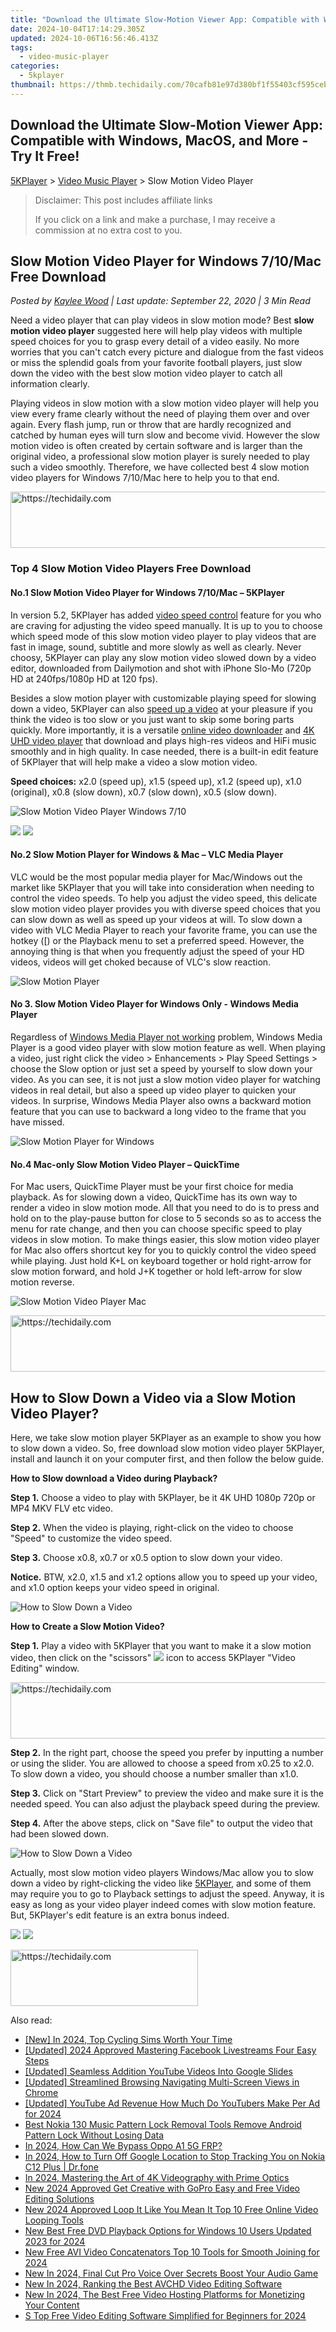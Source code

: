 ```yaml
---
title: "Download the Ultimate Slow-Motion Viewer App: Compatible with Windows, MacOS, and More - Try It Free!"
date: 2024-10-04T17:14:29.305Z
updated: 2024-10-06T16:56:46.413Z
tags:
  - video-music-player
categories:
  - 5kplayer
thumbnail: https://thmb.techidaily.com/70cafb81e97d380bf1f55403cf595cebfeb242757ff19f24408692f694faf166.jpg
---
```


## Download the Ultimate Slow-Motion Viewer App: Compatible with Windows, MacOS, and More - Try It Free!

[5KPlayer](https://tools.techidaily.com/5kplayer/products/) \> [Video Music Player](https://tools.techidaily.com/5kplayer/video-music-player/) \> Slow Motion Video Player

>  Disclaimer: This post includes affiliate links
>
>  If you click on a link and make a purchase, I may receive a commission at no extra cost to you.
>

## Slow Motion Video Player for Windows 7/10/Mac Free Download

 _Posted by [Kaylee Wood](https://www.quora.com/profile/Amanda-Hu-21) | Last update: September 22, 2020 | 3 Min Read_

Need a video player that can play videos in slow motion mode? Best **slow motion video player** suggested here will help play videos with multiple speed choices for you to grasp every detail of a video easily. No more worries that you can't catch every picture and dialogue from the fast videos or miss the splendid goals from your favorite football players, just slow down the video with the best slow motion video player to catch all information clearly.

Playing videos in slow motion with a slow motion video player will help you view every frame clearly without the need of playing them over and over again. Every flash jump, run or throw that are hardly recognized and catched by human eyes will turn slow and become vivid. However the slow motion video is often created by certain software and is larger than the original video, a professional slow motion player is surely needed to play such a video smoothly. Therefore, we have collected best 4 slow motion video players for Windows 7/10/Mac here to help you to that end.

<!-- affiliate ads begin -->
<a href="https://smilemakers.pxf.io/c/5597632/2123901/26106" target="_top" id="2123901">
  <img src="//a.impactradius-go.com/display-ad/26106-2123901" border="0" alt="https://techidaily.com" width="728" height="90"/>
</a>
<img height="0" width="0" src="https://smilemakers.pxf.io/i/5597632/2123901/26106" style="position:absolute;visibility:hidden;" border="0" />
<!-- affiliate ads end -->

### Top 4 Slow Motion Video Players Free Download

#### **No.1 Slow Motion Video Player for Windows 7/10/Mac – 5KPlayer**

In version 5.2, 5KPlayer has added [video speed control](https://tools.techidaily.com/5kplayer/video-music-player/) feature for you who are craving for adjusting the video speed manually. It is up to you to choose which speed mode of this slow motion video player to play videos that are fast in image, sound, subtitle and more slowly as well as clearly. Never choosy, 5KPlayer can play any slow motion video slowed down by a video editor, downloaded from Dailymotion and shot with iPhone Slo-Mo (720p HD at 240fps/1080p HD at 120 fps). 

Besides a slow motion player with customizable playing speed for slowing down a video, 5KPlayer can also [speed up a video](https://tools.techidaily.com/5kplayer/video-music-player/) at your pleasure if you think the video is too slow or you just want to skip some boring parts quickly. More importantly, it is a versatile [online video downloader](https://tools.techidaily.com/5kplayer/youtube-download/) and [4K UHD video player](https://tools.techidaily.com/5kplayer/video-music-player/) that download and plays high-res videos and HiFi music smoothly and in high quality. In case needed, there is a built-in edit feature of 5KPlayer that will help make a video a slow motion video.

**Speed choices:** x2.0 (speed up), x1.5 (speed up), x1.2 (speed up), x1.0 (original), x0.8 (slow down), x0.7 (slow down), x0.5 (slow down).

![Slow Motion Video Player Windows 7/10](https://www.5kplayer.com/video-music-player/img/slow-motion-player.jpg)

[![](https://www.5kplayer.com/video-music-player/../button/freedownwhitewin.png)](https://tools.techidaily.com/5kplayer/products/) [![](https://www.5kplayer.com/video-music-player/../button/freedownbackmac.png)](https://tools.techidaily.com/5kplayer/products/) 

#### **No.2 Slow Motion Player for Windows & Mac – VLC Media Player**

VLC would be the most popular media player for Mac/Windows out the market like 5KPlayer that you will take into consideration when needing to control the video speeds. To help you adjust the video speed, this delicate slow motion video player provides you with diverse speed choices that you can slow down as well as speed up your videos at will. To slow down a video with VLC Media Player to reach your favorite frame, you can use the hotkey (\[) or the Playback menu to set a preferred speed. However, the annoying thing is that when you frequently adjust the speed of your HD videos, videos will get choked because of VLC's slow reaction.

![Slow Motion Player](https://www.5kplayer.com/video-music-player/img/vlc-4k.jpg) 

#### **No 3\. Slow Motion Video Player for Windows Only - Windows Media Player**

Regardless of [Windows Media Player not working](https://tools.techidaily.com/5kplayer/video-music-player/) problem, Windows Media Player is a good video player with slow motion feature as well. When playing a video, just right click the video > Enhancements > Play Speed Settings > choose the Slow option or just set a speed by yourself to slow down your video. As you can see, it is not just a slow motion video player for watching videos in real detail, but also a speed up video player to quicken your videos. In surprise, Windows Media Player also owns a backward motion feature that you can use to backward a long video to the frame that you have missed.

![Slow Motion Player for Windows](https://www.5kplayer.com/video-music-player/img/5k-windows-media-player-yxt-15102002.png) 

#### **No.4 Mac-only Slow Motion Video Player – QuickTime**

For Mac users, QuickTime Player must be your first choice for media playback. As for slowing down a video, QuickTime has its own way to render a video in slow motion mode. All that you need to do is to press and hold on to the play-pause button for close to 5 seconds so as to access the menu for rate change, and then you can choose specific speed to play videos in slow motion. To make things easier, this slow motion video player for Mac also offers shortcut key for you to quickly control the video speed while playing. Just hold K+L on keyboard together or hold right-arrow for slow motion forward, and hold J+K together or hold left-arrow for slow motion reverse.

![Slow Motion Video Player Mac](https://www.5kplayer.com/video-music-player/img/quicktime-player.jpg) 

<!-- affiliate ads begin -->
<a href="https://appsumo.8odi.net/c/5597632/2130891/7443" target="_top" id="2130891">
  <img src="//a.impactradius-go.com/display-ad/7443-2130891" border="0" alt="https://techidaily.com" width="728" height="90"/>
</a>
<img height="0" width="0" src="https://appsumo.8odi.net/i/5597632/2130891/7443" style="position:absolute;visibility:hidden;" border="0" />
<!-- affiliate ads end -->

## How to Slow Down a Video via a Slow Motion Video Player?

Here, we take slow motion player 5KPlayer as an example to show you how to slow down a video. So, free download slow motion video player 5KPlayer, install and launch it on your computer first, and then follow the below guide.

**How to Slow download a Video during Playback?**

**Step 1.** Choose a video to play with 5KPlayer, be it 4K UHD 1080p 720p or MP4 MKV FLV etc video.

**Step 2.** When the video is playing, right-click on the video to choose "Speed" to customize the video speed. 

**Step 3.** Choose x0.8, x0.7 or x0.5 option to slow down your video.

**Notice.** BTW, x2.0, x1.5 and x1.2 options allow you to speed up your video, and x1.0 option keeps your video speed in original.

![How to Slow Down a Video](https://www.5kplayer.com/video-music-player/img/slow-motion-player-02.jpg) 

**How to Create a Slow Motion Video?**

**Step 1.** Play a video with 5KPlayer that you want to make it a slow motion video, then click on the "scissors" ![](https://www.5kplayer.com/video-music-player/../user-guide/img/scissors-icon.jpg) icon to access 5KPlayer "Video Editing" window.

<!-- affiliate ads begin -->
<a href="https://aligracehair.sjv.io/c/5597632/2087267/19272" target="_top" id="2087267">
  <img src="//a.impactradius-go.com/display-ad/19272-2087267" border="0" alt="https://techidaily.com" width="728" height="90"/>
</a>
<img height="0" width="0" src="https://aligracehair.sjv.io/i/5597632/2087267/19272" style="position:absolute;visibility:hidden;" border="0" />
<!-- affiliate ads end -->

**Step 2.** In the right part, choose the speed you prefer by inputting a number or using the slider. You are allowed to choose a speed from x0.25 to x2.0\. To slow down a video, you should choose a number smaller than x1.0.

**Step 3.** Click on "Start Preview" to preview the video and make sure it is the needed speed. You can also adjust the playback speed during the preview.

**Step 4.** After the above steps, click on "Save file" to output the video that had been slowed down.

![How to Slow Down a Video](https://www.5kplayer.com/video-music-player/img/speed-up-video.jpg) 

Actually, most slow motion video players Windows/Mac allow you to slow down a video by right-clicking the video like [5KPlayer](https://tools.techidaily.com/5kplayer/products/), and some of them may require you to go to Playback settings to adjust the speed. Anyway, it is easy as long as your video player indeed comes with slow motion feature. But, 5KPlayer's edit feature is an extra bonus indeed.

[![](https://www.5kplayer.com/video-music-player/../button/freedownwhitewin.png)](https://tools.techidaily.com/5kplayer/products/) [![](https://www.5kplayer.com/video-music-player/../button/freedownbackmac.png)](https://tools.techidaily.com/5kplayer/products/)

<!-- affiliate ads begin -->
<a href="https://laganoo.pxf.io/c/5597632/1528700/16446" target="_top" id="1528700">
  <img src="//a.impactradius-go.com/display-ad/16446-1528700" border="0" alt="https://techidaily.com" width="300" height="90"/>
</a>
<img height="0" width="0" src="https://laganoo.pxf.io/i/5597632/1528700/16446" style="position:absolute;visibility:hidden;" border="0" />
<!-- affiliate ads end -->

<ins class="adsbygoogle"
     style="display:block"
     data-ad-format="autorelaxed"
     data-ad-client="ca-pub-7571918770474297"
     data-ad-slot="1223367746"></ins>

<ins class="adsbygoogle"
     style="display:block"
     data-ad-client="ca-pub-7571918770474297"
     data-ad-slot="8358498916"
     data-ad-format="auto"
     data-full-width-responsive="true"></ins>

<span class="atpl-alsoreadstyle">Also read:</span>
<div><ul>
<li><a href="https://screen-recording.techidaily.com/new-in-2024-top-cycling-sims-worth-your-time/"><u>[New] In 2024, Top Cycling Sims Worth Your Time</u></a></li>
<li><a href="https://screen-recording.techidaily.com/updated-2024-approved-mastering-facebook-livestreams-four-easy-steps/"><u>[Updated] 2024 Approved Mastering Facebook Livestreams Four Easy Steps</u></a></li>
<li><a href="https://youtube-blog.techidaily.com/ed-seamless-addition-youtube-videos-into-google-slides/"><u>[Updated] Seamless Addition YouTube Videos Into Google Slides</u></a></li>
<li><a href="https://some-approaches.techidaily.com/updated-streamlined-browsing-navigating-multi-screen-views-in-chrome/"><u>[Updated] Streamlined Browsing Navigating Multi-Screen Views in Chrome</u></a></li>
<li><a href="https://youtube-webster.techidaily.com/ed-youtube-ad-revenue-how-much-do-youtubers-make-per-ad-for-2024/"><u>[Updated] YouTube Ad Revenue How Much Do YouTubers Make Per Ad for 2024</u></a></li>
<li><a href="https://easy-unlock-android.techidaily.com/best-nokia-130-music-pattern-lock-removal-tools-remove-android-pattern-lock-without-losing-data-by-drfone-android/"><u>Best Nokia 130 Music Pattern Lock Removal Tools Remove Android Pattern Lock Without Losing Data</u></a></li>
<li><a href="https://android-frp.techidaily.com/in-2024-how-can-we-bypass-oppo-a1-5g-frp-by-drfone-android/"><u>In 2024, How Can We Bypass Oppo A1 5G FRP?</u></a></li>
<li><a href="https://android-location-track.techidaily.com/in-2024-how-to-turn-off-google-location-to-stop-tracking-you-on-nokia-c12-plus-drfone-by-drfone-virtual-android/"><u>In 2024, How to Turn Off Google Location to Stop Tracking You on Nokia C12 Plus | Dr.fone</u></a></li>
<li><a href="https://extra-guidance.techidaily.com/in-2024-mastering-the-art-of-4k-videography-with-prime-optics/"><u>In 2024, Mastering the Art of 4K Videography with Prime Optics</u></a></li>
<li><a href="https://video-creation-software.techidaily.com/new-2024-approved-get-creative-with-gopro-easy-and-free-video-editing-solutions/"><u>New 2024 Approved Get Creative with GoPro Easy and Free Video Editing Solutions</u></a></li>
<li><a href="https://video-creation-software.techidaily.com/new-2024-approved-loop-it-like-you-mean-it-top-10-free-online-video-looping-tools/"><u>New 2024 Approved Loop It Like You Mean It Top 10 Free Online Video Looping Tools</u></a></li>
<li><a href="https://video-creation-software.techidaily.com/new-best-free-dvd-playback-options-for-windows-10-users-updated-2023-for-2024/"><u>New Best Free DVD Playback Options for Windows 10 Users Updated 2023 for 2024</u></a></li>
<li><a href="https://video-creation-software.techidaily.com/new-free-avi-video-concatenators-top-10-tools-for-smooth-joining-for-2024/"><u>New Free AVI Video Concatenators Top 10 Tools for Smooth Joining for 2024</u></a></li>
<li><a href="https://video-creation-software.techidaily.com/new-in-2024-final-cut-pro-voice-over-secrets-boost-your-audio-game/"><u>New In 2024, Final Cut Pro Voice Over Secrets Boost Your Audio Game</u></a></li>
<li><a href="https://video-creation-software.techidaily.com/new-in-2024-ranking-the-best-avchd-video-editing-software/"><u>New In 2024, Ranking the Best AVCHD Video Editing Software</u></a></li>
<li><a href="https://video-creation-software.techidaily.com/new-in-2024-the-best-free-video-hosting-platforms-for-monetizing-your-content/"><u>New In 2024, The Best Free Video Hosting Platforms for Monetizing Your Content</u></a></li>
<li><a href="https://video-creation-software.techidaily.com/s-top-free-video-editing-software-simplified-for-beginners-for-2024/"><u>S Top Free Video Editing Software Simplified for Beginners for 2024</u></a></li>
</ul></div>

